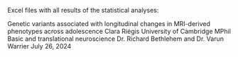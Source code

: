 Excel files with all results of the statistical analyses:

Genetic variants associated with longitudinal changes in MRI-derived
phenotypes across adolescence
Clara Riégis
University of Cambridge
MPhil Basic and translational neuroscience
Dr. Richard Bethlehem and Dr. Varun Warrier
July 26, 2024


